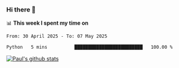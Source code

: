 ### Hi there 👋

📊 **This week I spent my time on**
<!--START_SECTION:waka-->

```txt
From: 30 April 2025 - To: 07 May 2025

Python   5 mins          █████████████████████████   100.00 %
```

<!--END_SECTION:waka-->


[![Paul's github stats](https://github-readme-stats.vercel.app/api?username=mickeyouyou&theme=dracula&show_icons=true)](https://github.com/anuraghazra/github-readme-stats)
